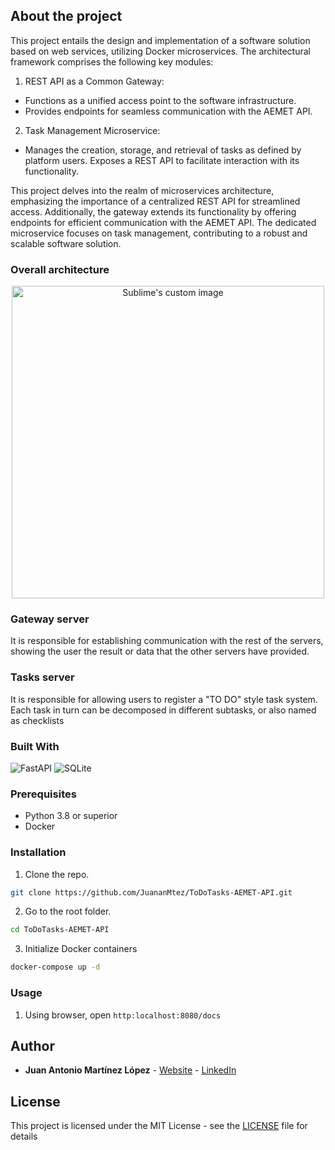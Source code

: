 ## About the project

This project entails the design and implementation of a software solution based on web services, utilizing Docker microservices. The architectural framework comprises the following key modules:

1. REST API as a Common Gateway:

- Functions as a unified access point to the software infrastructure.
- Provides endpoints for seamless communication with the AEMET API.
2. Task Management Microservice:

- Manages the creation, storage, and retrieval of tasks as defined by platform users.
Exposes a REST API to facilitate interaction with its functionality.

This project delves into the realm of microservices architecture, emphasizing the importance of a centralized REST API for streamlined access. Additionally, the gateway extends its functionality by offering endpoints for efficient communication with the AEMET API. The dedicated microservice focuses on task management, contributing to a robust and scalable software solution.


### Overall architecture
<p align="center" >
  <img width="500" src="https://github.com/JuananMtez/ToDoTasks-AEMET-API/assets/86200289/660d0a42-40cc-49b6-bbd3-37a6ef9683cf" alt="Sublime's custom image"/>
</p>

### Gateway server

It is responsible for establishing communication with the rest of the servers, showing the user the result or data that the other servers have provided.

### Tasks server

It is responsible for allowing users to register a "TO DO" style task system. Each task in turn can be decomposed in different subtasks, or also named as checklists

### Built With
![FastAPI](https://img.shields.io/badge/FastAPI-005571?style=for-the-badge&logo=fastapi)
![SQLite](https://img.shields.io/badge/sqlite-%2307405e.svg?style=for-the-badge&logo=sqlite&logoColor=white)


### Prerequisites
* Python 3.8 or superior
* Docker


### Installation
1. Clone the repo.
```sh
git clone https://github.com/JuananMtez/ToDoTasks-AEMET-API.git
```

2. Go to the root folder.
```sh
cd ToDoTasks-AEMET-API
```

3. Initialize Docker containers
```sh
docker-compose up -d
```

### Usage

1. Using browser, open ```http:localhost:8080/docs```


## Author

* **Juan Antonio Martínez López** - [Website](https://juananmtez.github.io/) - [LinkedIn](https://www.linkedin.com/in/juanantonio-martinez/)




## License

This project is licensed under the MIT License - see the [LICENSE](LICENSE) file for details

